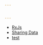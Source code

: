 ```yaml
---


---
```


<ul>
<li><a href="RxJs">RxJs</a></li>
<li><a href="shareData">Sharing Data</a></li>
<li><a href="test">test</a></li>
</ul>

